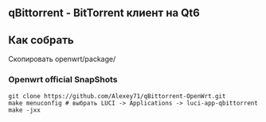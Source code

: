 qBittorrent - BitTorrent клиент на Qt6
------------------------------------------

## Как собрать

Скопировать openwrt/package/

### Openwrt official SnapShots

```shell
git clone https://github.com/Alexey71/qBittorrent-OpenWrt.git
make menuconfig # выбрать LUCI -> Applications -> luci-app-qbittorrent
make -jxx
```
